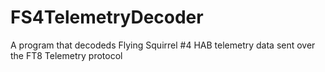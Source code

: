 # FS4TelemetryDecoder
 A program that decodeds Flying Squirrel #4 HAB telemetry data sent over the FT8 Telemetry protocol
